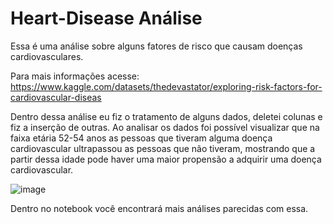 # Heart-Disease Análise

Essa é uma análise sobre alguns fatores de risco que causam doenças cardiovasculares.

Para mais informações acesse: https://www.kaggle.com/datasets/thedevastator/exploring-risk-factors-for-cardiovascular-diseas

Dentro dessa análise eu fiz o tratamento de alguns dados, deletei colunas e fiz a inserção de outras.
Ao analisar os dados foi possível visualizar que na faixa etária 52-54 anos as pessoas que tiveram alguma doença cardiovascular ultrapassou as pessoas que não tiveram, mostrando que a partir dessa idade pode haver uma maior propensão a adquirir uma doença cardiovascular. 

![image](https://github.com/Staaks77/Heart-Disease/assets/109167350/e8041178-78d6-414d-822d-a3bf9a5ba2fa)

Dentro no notebook você encontrará mais análises parecidas com essa.
